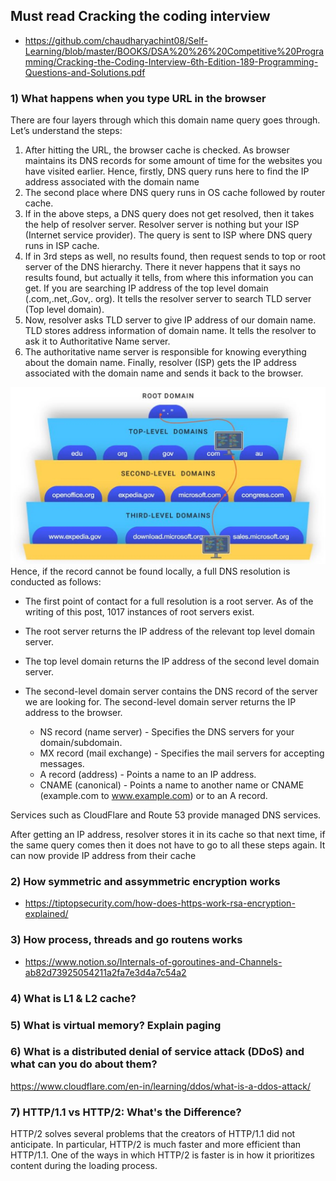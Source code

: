 ## Must read Cracking the coding interview
- https://github.com/chaudharyachint08/Self-Learning/blob/master/BOOKS/DSA%20%26%20Competitive%20Programming/Cracking-the-Coding-Interview-6th-Edition-189-Programming-Questions-and-Solutions.pdf

### 1) What happens when you type URL in the browser
There are four layers through which this domain name query goes through. Let’s understand the steps: 
1) After hitting the URL, the browser cache is checked. As browser maintains its DNS records for some amount of time for the websites you have visited earlier. Hence, firstly, DNS query runs here to find the IP address associated with the domain name
2) The second place where DNS query runs in OS cache followed by router cache.
3) If in the above steps, a DNS query does not get resolved, then it takes the help of resolver server. Resolver server is nothing but your ISP (Internet service provider). The query is sent to ISP where DNS query runs in ISP cache.
4) If in 3rd steps as well, no results found, then request sends to top or root server of the DNS hierarchy. There it never happens that it says no results found, but actually it tells, from where this information you can get. If you are searching IP address of the top level domain (.com,.net,.Gov,. org). It tells the resolver server to search TLD server (Top level domain).
5) Now, resolver asks TLD server to give IP address of our domain name. TLD stores address information of domain name. It tells the resolver to ask it to Authoritative Name server.
6) The authoritative name server is responsible for knowing everything about the domain name. Finally, resolver (ISP) gets the IP address associated with the domain name and sends it back to the browser.

![Input Image](./dns.webp)
Hence, if the record cannot be found locally, a full DNS resolution is conducted as follows:

- The first point of contact for a full resolution is a root server. As of the writing of this post, 1017 instances of root servers exist.

- The root server returns the IP address of the relevant top level domain server.

- The top level domain returns the IP address of the second level domain server.

- The second-level domain server contains the DNS record of the server we are looking for. The second-level domain server returns the IP address to the browser.


    - NS record (name server) - Specifies the DNS servers for your domain/subdomain.
    - MX record (mail exchange) - Specifies the mail servers for accepting messages.
    - A record (address) - Points a name to an IP address.
    - CNAME (canonical) - Points a name to another name or CNAME (example.com to www.example.com) or to an A record.

Services such as CloudFlare and Route 53 provide managed DNS services.

After getting an IP address, resolver stores it in its cache so that next time, if the same query comes then it does not have to go to all these steps again. It can now provide IP address from their cache


### 2) How symmetric and assymmetric encryption works
- https://tiptopsecurity.com/how-does-https-work-rsa-encryption-explained/

### 3) How process, threads and go routens works
- https://www.notion.so/Internals-of-goroutines-and-Channels-ab82d73925054211a2fa7e3d4a7c54a2

### 4) What is L1 & L2 cache?

### 5) What is virtual memory? Explain paging

### 6) What is a distributed denial of service attack (DDoS) and what can you do about them?
https://www.cloudflare.com/en-in/learning/ddos/what-is-a-ddos-attack/

### 7) HTTP/1.1 vs HTTP/2: What's the Difference?
HTTP/2 solves several problems that the creators of HTTP/1.1 did not anticipate. In particular, HTTP/2 is much faster and more efficient than HTTP/1.1. One of the ways in which HTTP/2 is faster is in how it prioritizes content during the loading process.
